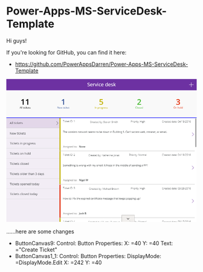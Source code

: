 # Power-Apps-MS-ServiceDesk-Template

Hi guys!

If you're looking for GitHub, you can find it here: 
- https://github.com/PowerAppsDarren/Power-Apps-MS-ServiceDesk-Template

![Screenshot](./Assets/ScreenShot01.png)


......here are some changes


- ButtonCanvas9:
    Control: Button
    Properties:
      X: =40
      Y: =40
      Text: ="Create Ticket"
- ButtonCanvas1_1:
    Control: Button
    Properties:
    DisplayMode: =DisplayMode.Edit
    X: =242
    Y: =40